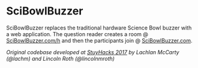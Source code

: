 # SciBowlBuzzer

SciBowlBuzzer replaces the traditional hardware Science Bowl buzzer with a web application. The question reader creates a room @ [SciBowlBuzzer.com/h](http://www.scibowlbuzzer.com/h) and then the participants join @ [SciBowlBuzzer.com](http://www.scibowlbuzzer.com).

*Original codebase developed at [StuyHacks 2017](http://stuyhacks.com/) by Lachlan McCarty (@lachm) and Lincoln Roth (@lincolnmroth)*
